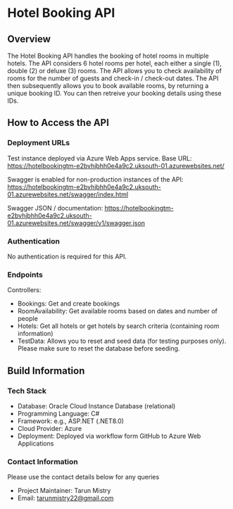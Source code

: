 # Hotel Booking API 
## Overview
The Hotel Booking API handles the booking of hotel rooms in multiple hotels. The API considers 6 hotel rooms per hotel, each either a single (1), double (2) or deluxe (3) rooms. The API allows you to check availability of rooms for the number of guests and check-in / check-out dates. The API then subsequently allows you to book available rooms, by returning a unique booking ID. You can then retreive your booking details using these IDs.

## How to Access the API
### Deployment URLs
Test instance deployed via Azure Web Apps service. Base URL: https://hotelbookingtm-e2bvhjbhh0e4a9c2.uksouth-01.azurewebsites.net/

Swagger is enabled for non-production instances of the API: https://hotelbookingtm-e2bvhjbhh0e4a9c2.uksouth-01.azurewebsites.net/swagger/index.html

Swagger JSON / documentation: https://hotelbookingtm-e2bvhjbhh0e4a9c2.uksouth-01.azurewebsites.net/swagger/v1/swagger.json

### Authentication
No authentication is required for this API.

### Endpoints
Controllers:
- Bookings: Get and create bookings 
- RoomAvailability: Get available rooms based on dates and number of people
- Hotels: Get all hotels or get hotels by search criteria (containing room information)
- TestData: Allows you to reset and seed data (for testing purposes only). Please make sure to reset the database before seeding.

## Build Information
### Tech Stack
- Database: Oracle Cloud Instance Database (relational)
- Programming Language: C#
- Framework: e.g., ASP.NET (.NET8.0)
- Cloud Provider: Azure
- Deployment: Deployed via workflow form GitHub to Azure Web Applications

### Contact Information
Please use the contact details below for any queries
- Project Maintainer: Tarun Mistry
- Email: tarunmistry22@gmail.com